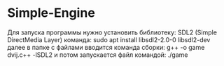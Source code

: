 # Simple-Engine
Для запуска программы нужно установить библиотеку: SDL2 (Simple DirectMedia Layer)
команда: sudo apt install libsdl2-2.0-0 libsdl2-dev
далее в папке с файлами вводится команда сборки:
g++ -o game dvij.c++ -lSDL2
и потом запускается файл командой:
./game
